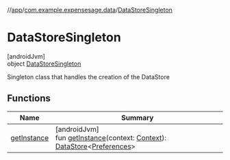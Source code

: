 //[app](../../../index.md)/[com.example.expensesage.data](../index.md)/[DataStoreSingleton](index.md)

# DataStoreSingleton

[androidJvm]\
object [DataStoreSingleton](index.md)

Singleton class that handles the creation of the DataStore

## Functions

| Name | Summary |
|---|---|
| [getInstance](get-instance.md) | [androidJvm]<br>fun [getInstance](get-instance.md)(context: [Context](https://developer.android.com/reference/kotlin/android/content/Context.html)): [DataStore](https://developer.android.com/reference/kotlin/androidx/datastore/core/DataStore.html)&lt;[Preferences](https://developer.android.com/reference/kotlin/androidx/datastore/preferences/core/Preferences.html)&gt; |
